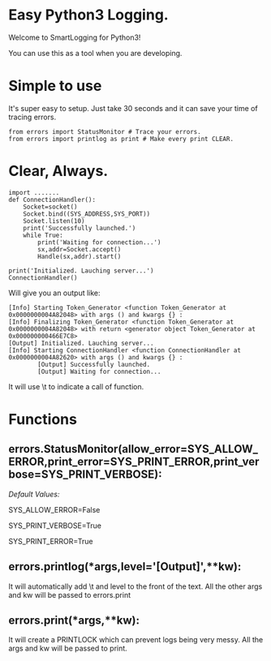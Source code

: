 # Easy Python3 Logging.
Welcome to SmartLogging for Python3!

You can use this as a tool when you are developing.
# Simple to use
It's super easy to setup. Just take 30 seconds and it can save your time of tracing errors.

    from errors import StatusMonitor # Trace your errors.
    from errors import printlog as print # Make every print CLEAR.

# Clear, Always.

    import .......
    def ConnectionHandler():
        Socket=socket()
        Socket.bind((SYS_ADDRESS,SYS_PORT))
        Socket.listen(10)
        print('Successfully launched.')
        while True:
            print('Waiting for connection...')
            sx,addr=Socket.accept()
            Handle(sx,addr).start()

    print('Initialized. Lauching server...')
    ConnectionHandler()
            
Will give you an output like:

    [Info] Starting Token_Generator <function Token_Generator at 0x0000000004A82048> with args () and kwargs {} :
    [Info] Finalizing Token_Generator <function Token_Generator at 0x0000000004A82048> with return <generator object Token_Generator at 0x000000000466E7C8>
    [Output] Initialized. Lauching server...
    [Info] Starting ConnectionHandler <function ConnectionHandler at 0x0000000004A82620> with args () and kwargs {} :
            [Output] Successfully launched.
            [Output] Waiting for connection...

It will use \t to indicate a call of function.

# Functions
## errors.StatusMonitor(allow_error=SYS_ALLOW_ERROR,print_error=SYS_PRINT_ERROR,print_verbose=SYS_PRINT_VERBOSE):
*Default Values:*

SYS_ALLOW_ERROR=False

SYS_PRINT_VERBOSE=True

SYS_PRINT_ERROR=True

## errors.printlog(*args,level='[Output]',**kw):
It will automatically add \t and level to the front of the text. All the other args and kw will be passed to errors.print

## errors.print(*args,**kw):
It will create a PRINTLOCK which can prevent logs being very messy.
All the args and kw will be passed to print.
